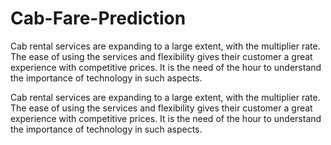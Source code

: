 # Cab-Fare-Prediction
Cab rental services are expanding to a large extent, with the multiplier rate. The ease of using the services and flexibility gives their customer a great experience with competitive prices. It is the need of the hour to understand the importance of technology in such aspects.

Cab rental services are expanding to a large extent, with the multiplier rate. The ease of using the services and flexibility gives their customer a great experience with competitive prices. It is the need of the hour to understand the importance of technology in such aspects.

